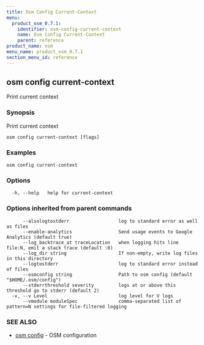 ```yaml
---
title: Osm Config Current-Context
menu:
  product_osm_0.7.1:
    identifier: osm-config-current-context
    name: Osm Config Current-Context
    parent: reference
product_name: osm
menu_name: product_osm_0.7.1
section_menu_id: reference
---
```

## osm config current-context

Print current context

### Synopsis

Print current context

```
osm config current-context [flags]
```

### Examples

```
osm config current-context
```

### Options

```
  -h, --help   help for current-context
```

### Options inherited from parent commands

```
      --alsologtostderr                  log to standard error as well as files
      --enable-analytics                 Send usage events to Google Analytics (default true)
      --log_backtrace_at traceLocation   when logging hits line file:N, emit a stack trace (default :0)
      --log_dir string                   If non-empty, write log files in this directory
      --logtostderr                      log to standard error instead of files
      --osmconfig string                 Path to osm config (default "$HOME/.osm/config")
      --stderrthreshold severity         logs at or above this threshold go to stderr (default 2)
  -v, --v Level                          log level for V logs
      --vmodule moduleSpec               comma-separated list of pattern=N settings for file-filtered logging
```

### SEE ALSO

* [osm config](/docs/reference/osm_config.md)	 - OSM configuration

